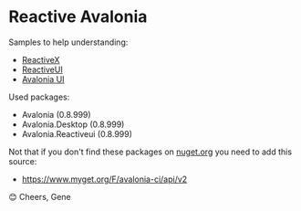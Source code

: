 ﻿# Reactive Avalonia
Samples to help understanding:
* [ReactiveX](http://reactivex.io)
* [ReactiveUI](https://reactiveui.net)
* [Avalonia UI](https://avaloniaui.net)

Used packages:
* Avalonia (0.8.999)
* Avalonia.Desktop (0.8.999)
* Avalonia.Reactiveui (0.8.999)

Not that if you don't find these packages on [nuget.org](https://www.nuget.org) you need to add this source:
* https://www.myget.org/F/avalonia-ci/api/v2

😊
Cheers,
Gene
